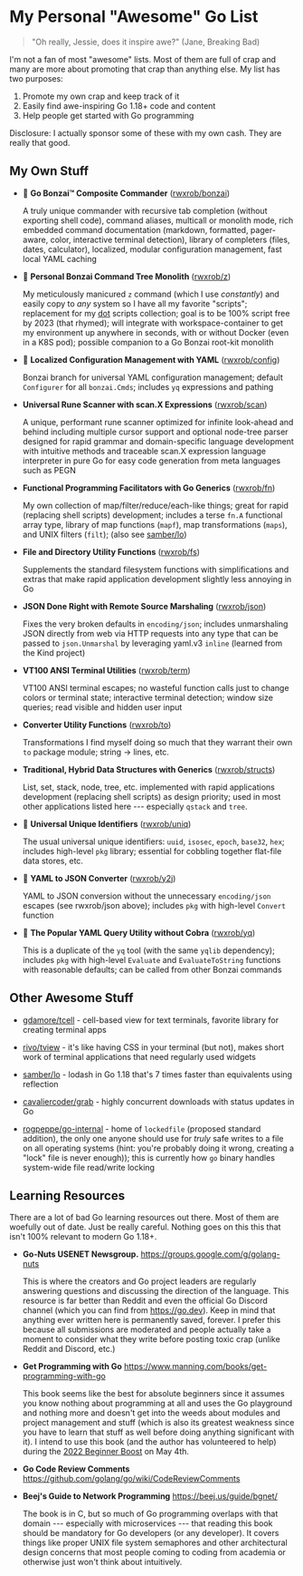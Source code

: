 # My Personal "Awesome" Go List

> "Oh really, Jessie, does it inspire awe?" (Jane, Breaking Bad)

I'm not a fan of most "awesome" lists. Most of them are full of crap and
many are more about promoting that crap than anything else. My list has
two purposes:

1. Promote my own crap and keep track of it
2. Easily find awe-inspiring Go 1.18+ code and content
3. Help people get started with Go programming

Disclosure: I actually sponsor some of these with my own cash. They are
really that good.

## My Own Stuff

* 🌳 **Go Bonzai™ Composite Commander**
  ([rwxrob/bonzai](https://github.com/rwxrob/bonzai))

  A truly unique commander with recursive tab completion (without
  exporting shell code), command aliases, multicall or monolith mode,
  rich embedded command documentation (markdown, formatted, pager-aware,
  color, interactive terminal detection), library of completers (files,
  dates, calculator), localized, modular configuration management, fast
  local YAML caching

* 🌳 **Personal Bonzai Command Tree Monolith**
  ([rwxrob/z](https://github.com/rwxrob/z))

  My meticulously manicured `z` command (which I use *constantly*) and
  easily copy to *any* system so I have all my favorite "scripts";
  replacement for my [dot](https://github.com/rwxrob/dot) scripts
  collection; goal is to be 100% script free by 2023 (that rhymed); will
  integrate with workspace-container to get my environment up anywhere
  in seconds, with or without Docker (even in a K8S pod); possible
  companion to a Go Bonzai root-kit monolith

* 🌳 **Localized Configuration Management with YAML**
  ([rwxrob/config](https://github.com/rwxrob/config))

  Bonzai branch for universal YAML configuration management; default
  `Configurer` for all `bonzai.Cmds`; includes `yq` expressions and
  pathing

* **Universal Rune Scanner with scan.X Expressions**
  ([rwxrob/scan](https://github.com/rwxrob/scan))

  A unique, performant rune scanner optimized for infinite look-ahead
  and behind including multiple cursor support and optional node-tree
  parser designed for rapid grammar and domain-specific language
  development with intuitive methods and traceable scan.X expression
  language interpreter in pure Go for easy code generation from meta
  languages such as PEGN

* **Functional Programming Facilitators with Go Generics**
  ([rwxrob/fn](https://github.com/rwxrob/fn))

  My own collection of map/filter/reduce/each-like things; great for
  rapid (replacing shell scripts) development; includes a terse `fn.A`
  functional array type, library of map functions (`mapf`), map
  transformations (`maps`), and UNIX filters (`filt`); (also see
  [samber/lo](https://github.com/samber/lo))

* **File and Directory Utility Functions**
  ([rwxrob/fs](https://github.com/rwxrob/fs))

  Supplements the standard filesystem functions with simplifications and
  extras that make rapid application development slightly less annoying
  in Go

* **JSON Done Right with Remote Source Marshaling**
  ([rwxrob/json](https://github.com/rwxrob/json))

  Fixes the very broken defaults in `encoding/json`; includes
  unmarshaling JSON directly from web via HTTP requests into any type
  that can be passed to `json.Unmarshal` by leveraging yaml.v3 `inline`
  (learned from the Kind project)

* **VT100 ANSI Terminal Utilities**
  ([rwxrob/term](https://github.com/rwxrob/term))

  VT100 ANSI terminal escapes; no wasteful function calls just to change
  colors or terminal state; interactive terminal detection; window size
  queries; read visible and hidden user input 

* **Converter Utility Functions**
  ([rwxrob/to](https://github.com/rwxrob/to))

  Transformations I find myself doing so much that they warrant their
  own `to` package module; string -> lines, etc.

* **Traditional, Hybrid Data Structures with Generics**
  ([rwxrob/structs](https://github.com/rwxrob/structs))

  List, set, stack, node, tree, etc. implemented with rapid applications
  development (replacing shell scripts) as design priority; used in most
  other applications listed here --- especially `qstack` and `tree`.

* 🌳 **Universal Unique Identifiers**
  ([rwxrob/uniq](https://github.com/rwxrob/uniq))

  The usual universal unique identifiers: `uuid`, `isosec`, `epoch`,
  `base32`, `hex`; includes high-level `pkg` library; essential for
  cobbling together flat-file data stores, etc.

* 🌳 **YAML to JSON Converter**
  ([rwxrob/y2j](https://github.com/rwxrob/y2j))

  YAML to JSON conversion without the unnecessary `encoding/json`
  escapes (see rwxrob/json above); includes `pkg` with high-level
  `Convert` function

* 🌳 **The Popular YAML Query Utility without Cobra**
  ([rwxrob/yq](https://github.com/rwxrob/yq))

  This is a duplicate of the `yq` tool (with the same `yqlib`
  dependency); includes `pkg` with high-level `Evaluate` and
  `EvaluateToString` functions with reasonable defaults; can be called
  from other Bonzai commands 

## Other Awesome Stuff

* [gdamore/tcell](https://github.com/gdamore/tcell) - cell-based view
  for text terminals, favorite library for creating terminal apps

* [rivo/tview](https://github.com/rivo/tview) - it's like having CSS in
  your terminal (but not), makes short work of terminal applications
  that need regularly used widgets

* [samber/lo](https://github.com/samber/lo) - lodash in Go 1.18 that's 7
  times faster than equivalents using reflection

* [cavaliercoder/grab](https://github.com/cavaliercoder/grab) - highly
  concurrent downloads with status updates in Go

* [rogpeppe/go-internal](https://github.com/rogpeppe/go-internal) - home
  of `lockedfile` (proposed standard addition), the only one anyone
  should use for *truly* safe writes to a file on all operating systems
  (hint: you're probably doing it wrong, creating a "lock" file is never
  enough)); this is currently how `go` binary handles system-wide file
  read/write locking

## Learning Resources

There are a lot of bad Go learning resources out there. Most of them are
woefully out of date. Just be really careful. Nothing goes on this this
that isn't 100% relevant to modern Go 1.18+.

* **Go-Nuts USENET Newsgroup.**
  <https://groups.google.com/g/golang-nuts>

  This is where the creators and Go project leaders are regularly
  answering questions and discussing the direction of the language. This
  resource is far better than Reddit and even the official Go Discord
  channel (which you can find from <https://go.dev>). Keep in mind that
  anything ever written here is permanently saved, forever. I prefer
  this because all submissions are moderated and people actually take a
  moment to consider what they write before posting toxic crap (unlike
  Reddit and Discord, etc.)

* **Get Programming with Go**
  <https://www.manning.com/books/get-programming-with-go>

  This book seems like the best for absolute beginners since it assumes
  you know nothing about programming at all and uses the Go playground
  and nothing more and doesn't get into the weeds about modules and
  project management and stuff (which is also its greatest weakness
  since you have to learn that stuff as well before doing anything
  significant with it). I intend to use this book (and the author has
  volunteered to help) during the [2022 Beginner
  Boost](https://github.com/rwxrob/boost) on May 4th.

* **Go Code Review Comments**
  <https://github.com/golang/go/wiki/CodeReviewComments>

* **Beej's Guide to Network Programming**
  <https://beej.us/guide/bgnet/>

  The book is in C, but so much of Go programming overlaps with that
  domain --- especially with microservices --- that reading this book
  should be mandatory for Go developers (or any developer). It covers
  things like proper UNIX file system semaphores and other architectural
  design concerns that most people coming to coding from academia or
  otherwise just won't think about intuitively.
